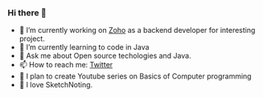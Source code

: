### Hi there 👋


- 🔭 I’m currently working on [Zoho](https://www.zoho.com/) as a backend developer for interesting project.
- 🌱 I’m currently learning to code in Java
- 💬 Ask me about Open source techologies and Java.
- 📫 How to reach me: [Twitter](https://twitter.com/heyvp7/)
- 📅 I plan to create Youtube series on Basics of Computer programming
- 📔 I love SketchNoting.  

